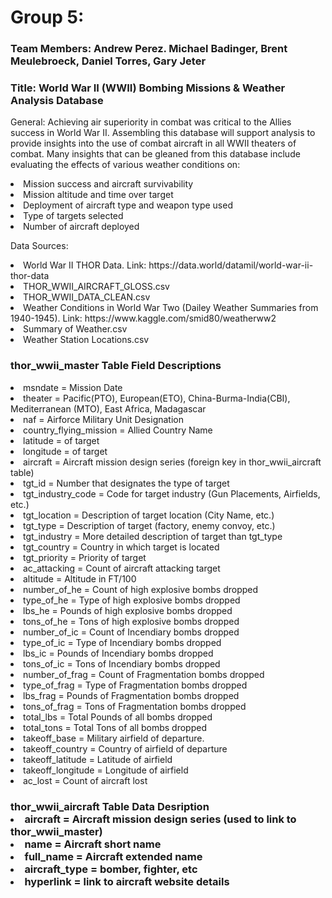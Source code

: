 <h1>Group 5:</h1>

<h3>Team Members:  Andrew Perez. Michael Badinger, Brent Meulebroeck, Daniel Torres, Gary Jeter </h3>

<h3>Title:  World War II (WWII) Bombing Missions & Weather Analysis Database</h3>

<p>General:  Achieving air superiority in combat was critical to the Allies success in World War II.  Assembling this database will support analysis to provide insights into the use of combat aircraft in all WWII theaters of combat.   Many insights that can be gleaned from this database include evaluating the effects of various weather conditions on:</p>
	<li>Mission success and aircraft survivability</li>
	<li>Mission altitude and time over target</li>
	<li>Deployment of aircraft type and weapon type used</li>
	<li>Type of targets selected</li>
	<li>Number of aircraft deployed</li>

<p>Data Sources:</p>
	<li>World War II THOR Data.  Link:  https://data.world/datamil/world-war-ii-thor-data</li>
		<li>THOR_WWII_AIRCRAFT_GLOSS.csv</li>
		<li>THOR_WWII_DATA_CLEAN.csv</li>
	<li>Weather Conditions in World War Two (Dailey Weather Summaries from 1940-1945).  Link:  https://www.kaggle.com/smid80/weatherww2 </li>
		<li>Summary of Weather.csv</li>
		<li>Weather Station Locations.csv</li>

<h3> thor_wwii_master Table Field Descriptions</h3>
	<li>msndate =  Mission Date</li>
	<li>theater =  Pacific(PTO), European(ETO), China-Burma-India(CBI), Mediterranean (MTO), East Africa, Madagascar</li>
	<li>naf =  Airforce Military Unit Designation</li>
	<li>country_flying_mission =  Allied Country Name</li>
	<li>latitude =  of target</li>
	<li>longitude =  of target</li>
	<li>aircraft =  Aircraft mission design series (foreign key in thor_wwii_aircraft table)</li>
	<li>tgt_id =  Number that designates the type of target</li>
	<li>tgt_industry_code =  Code for target industry (Gun Placements, Airfields, etc.)</li>
	<li>tgt_location =  Description of target location (City Name, etc.)</li>
	<li>tgt_type =  Description of target (factory, enemy convoy, etc.)</li>
	<li>tgt_industry =  More detailed description of target than tgt_type</li>
	<li>tgt_country =  Country in which target is located</li>
	<li>tgt_priority =  Priority of target</li>
	<li>ac_attacking =  Count of aircraft attacking target</li>
	<li>altitude =  Altitude in FT/100</li>
	<li>number_of_he =  Count of high explosive bombs dropped </li>
	<li>type_of_he =  Type of high explosive bombs dropped</li>
	<li>lbs_he =  Pounds of high explosive bombs dropped</li>
	<li>tons_of_he =  Tons of high explosive bombs dropped</li>
	<li>number_of_ic =  Count of Incendiary bombs dropped</li>
	<li>type_of_ic =  Type of Incendiary bombs dropped</li>
	<li>lbs_ic =  Pounds of Incendiary bombs dropped</li>
	<li>tons_of_ic =  Tons of Incendiary bombs dropped</li>
	<li>number_of_frag =  Count of Fragmentation bombs dropped</li>
	<li>type_of_frag =  Type of Fragmentation bombs dropped</li>
	<li>lbs_frag =  Pounds of Fragmentation bombs dropped</li>
	<li>tons_of_frag =  Tons of Fragmentation bombs dropped</li>
	<li>total_lbs =  Total Pounds of all bombs dropped</li>
	<li>total_tons =  Total Tons of all bombs dropped</li>
	<li>takeoff_base =  Military airfield of departure.</li>
	<li>takeoff_country =  Country of airfield of departure</li>
	<li>takeoff_latitude =  Latitude of airfield</li>
	<li>takeoff_longitude =  Longitude of airfield</li>
	<li>ac_lost =  Count of aircraft lost</li>

<h3> thor_wwii_aircraft Table Data Desription</h>
	<li>aircraft =  Aircraft mission design series (used to link to thor_wwii_master)</li>
	<li>name = Aircraft short name</li>
	<li>full_name = Aircraft extended name</li>
	<li>aircraft_type = bomber, fighter, etc</li>
	<li>hyperlink = link to aircraft website details</li> 